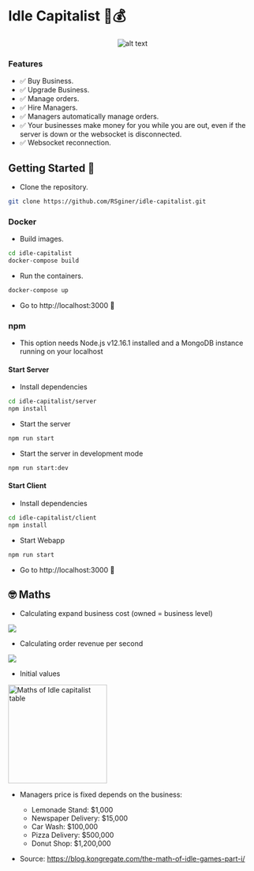 # Idle Capitalist 🤑💰
<span style="display:block;text-align:center">

![alt text](https://i.imgur.com/NWVNAji.gif "Idle Capitalist")

</span>


### Features
  - ✅ Buy Business.
  - ✅ Upgrade Business.
  - ✅ Manage orders.
  - ✅ Hire Managers.
  - ✅ Managers automatically manage orders.
  - ✅ Your businesses make money for you while you are out, even if the server is down or the websocket is disconnected.
  - ✅ Websocket reconnection.

## Getting Started 🎉
* Clone the repository. 
```bash
git clone https://github.com/RSginer/idle-capitalist.git
```
### Docker
* Build images.
```bash
cd idle-capitalist
docker-compose build
```

* Run the containers.
```bash 
docker-compose up
```

* Go to http://localhost:3000 🤘
### npm
* This option needs Node.js v12.16.1 installed and a MongoDB instance running on your localhost
#### Start Server

* Install dependencies
```bash
cd idle-capitalist/server
npm install
```

* Start the server
```bash
npm run start
```

* Start the server in development mode
```bash
npm run start:dev
```
#### Start Client
* Install dependencies
```bash
cd idle-capitalist/client
npm install
```

* Start Webapp
```bash
npm run start
```

* Go to http://localhost:3000 🤘
## 🤓 Maths
* Calculating expand business cost (owned = business level)
<img src="https://render.githubusercontent.com/render/math?math=cost_{next} = cost_{base} \times (rate_{growth})^{owned}">

* Calculating order revenue per second
<img src="https://render.githubusercontent.com/render/math?math=production_{total} = (production_{base} \times owned) \times">

* Initial values
<img src="https://cdn1.kongcdn.com/assets/files/0001/8435/anthony_idle_1.png" alt="Maths of Idle capitalist table" width="200px" />

* Managers price is fixed depends on the business:
  - Lemonade Stand: $1,000
  - Newspaper Delivery: $15,000
  - Car Wash: $100,000
  - Pizza Delivery: $500,000
  - Donut Shop: $1,200,000

* Source: https://blog.kongregate.com/the-math-of-idle-games-part-i/

